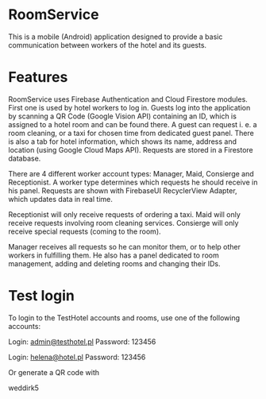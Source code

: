 # RoomService 
This is a mobile (Android) application designed to provide a basic communication between workers of the hotel and its guests.
#



# Features

RoomService uses Firebase Authentication and Cloud Firestore modules. First one is used by hotel workers to log in. Guests log into the application by scanning a QR Code (Google Vision API) containing an ID, which is assigned to a hotel room and can be found there. A guest can request i. e. a room cleaning, or a taxi for chosen time from dedicated guest panel. There is also a tab for hotel information, which shows its name, address and location (using Google Cloud Maps API). Requests are stored in a Firestore database.

There are 4 different worker account types: Manager, Maid, Consierge and Receptionist. A worker type determines which requests he should receive in his panel. Requests are shown with FirebaseUI RecyclerView Adapter, which updates data in real time.

Receptionist will only receive requests of ordering a taxi.
Maid will only receive requests involving room cleaning services.
Consierge will only receive special requests (coming to the room).

Manager receives all requests so he can monitor them, or to help other workers in fulfilling them. He also has a panel dedicated to room management, adding and deleting rooms and changing their IDs.

# Test login

To login to the TestHotel accounts and rooms, use one of the following accounts:

Login: admin@testhotel.pl
Password: 123456

Login: helena@hotel.pl
Password: 123456

Or generate a QR code with

weddirk5
